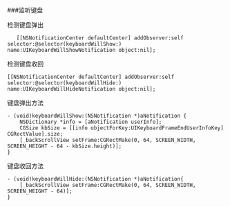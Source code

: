 ###监听键盘
 
 检测键盘弹出
 
	   [[NSNotificationCenter defaultCenter] addObserver:self selector:@selector(keyboardWillShow:) name:UIKeyboardWillShowNotification object:nil];

检测键盘收回

    [[NSNotificationCenter defaultCenter] addObserver:self selector:@selector(keyboardWillHide:) name:UIKeyboardWillHideNotification object:nil];



键盘弹出方法

	- (void)keyboardWillShow:(NSNotification *)aNotification {
    	NSDictionary *info = [aNotification userInfo];
	    CGSize kbSize = [[info objectForKey:UIKeyboardFrameEndUserInfoKey] CGRectValue].size;
    	[_backScrollView setFrame:CGRectMake(0, 64, SCREEN_WIDTH, SCREEN_HEIGHT - 64 - kbSize.height)];
	}

键盘收回方法

	- (void)keyboardWillHide:(NSNotification *)aNotification{
    	[_backScrollView setFrame:CGRectMake(0, 64, SCREEN_WIDTH, SCREEN_HEIGHT - 64)];
	}
